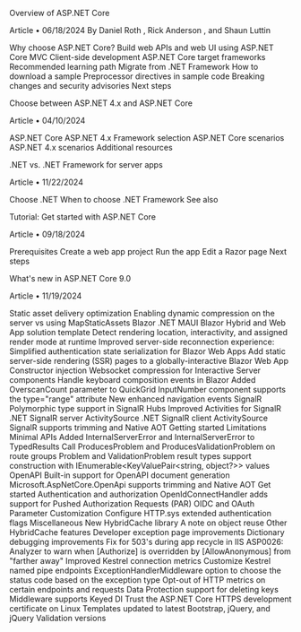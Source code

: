 Overview of ASP.NET Core

Article • 06/18/2024
By Daniel Roth , Rick Anderson , and Shaun Luttin

Why choose ASP.NET Core?
Build web APIs and web UI using ASP.NET Core MVC
Client-side development
ASP.NET Core target frameworks
Recommended learning path
Migrate from .NET Framework
How to download a sample
Preprocessor directives in sample code
Breaking changes and security advisories
Next steps


Choose between ASP.NET 4.x and ASP.NET Core

Article • 04/10/2024

ASP.NET Core
ASP.NET 4.x
Framework selection
ASP.NET Core scenarios
ASP.NET 4.x scenarios
Additional resources


.NET vs. .NET Framework for server apps

Article • 11/22/2024

Choose .NET
When to choose .NET Framework
See also



Tutorial: Get started with ASP.NET Core

Article • 09/18/2024

Prerequisites
Create a web app project
Run the app
Edit a Razor page
Next steps


What's new in ASP.NET Core 9.0

Article • 11/19/2024


Static asset delivery optimization
Enabling dynamic compression on the server vs using MapStaticAssets
Blazor
.NET MAUI Blazor Hybrid and Web App solution template
Detect rendering location, interactivity, and assigned render mode at runtime
Improved server-side reconnection experience:
Simplified authentication state serialization for Blazor Web Apps
Add static server-side rendering (SSR) pages to a globally-interactive Blazor Web App
Constructor injection
Websocket compression for Interactive Server components
Handle keyboard composition events in Blazor
Added OverscanCount parameter to QuickGrid
InputNumber component supports the type="range" attribute
New enhanced navigation events
SignalR
Polymorphic type support in SignalR Hubs
Improved Activities for SignalR
.NET SignalR server ActivitySource
.NET SignalR client ActivitySource
SignalR supports trimming and Native AOT
Getting started
Limitations
Minimal APIs
Added InternalServerError and InternalServerError<TValue> to TypedResults
Call ProducesProblem and ProducesValidationProblem on route groups
Problem and ValidationProblem result types support construction with IEnumerable<KeyValuePair<string, object?>> values
OpenAPI
Built-in support for OpenAPI document generation
Microsoft.AspNetCore.OpenApi supports trimming and Native AOT
Get started
Authentication and authorization
OpenIdConnectHandler adds support for Pushed Authorization Requests (PAR)
OIDC and OAuth Parameter Customization
Configure HTTP.sys extended authentication flags
Miscellaneous
New HybridCache library
A note on object reuse
Other HybridCache features
Developer exception page improvements
Dictionary debugging improvements
Fix for 503's during app recycle in IIS
ASP0026: Analyzer to warn when [Authorize] is overridden by [AllowAnonymous] from "farther away"
Improved Kestrel connection metrics
Customize Kestrel named pipe endpoints
ExceptionHandlerMiddleware option to choose the status code based on the exception type
Opt-out of HTTP metrics on certain endpoints and requests
Data Protection support for deleting keys
Middleware supports Keyed DI
Trust the ASP.NET Core HTTPS development certificate on Linux
Templates updated to latest Bootstrap, jQuery, and jQuery Validation versions

